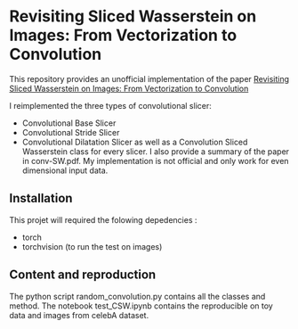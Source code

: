 # Revisiting Sliced Wasserstein on Images: From Vectorization to Convolution

This repository provides an unofficial implementation of the paper [Revisiting Sliced Wasserstein on Images: From Vectorization to Convolution](https://nhatptnk8912.github.io/Revisiting_Sliced_Wasserstein_Arxiv.pdf) 

I reimplemented the three types of convolutional slicer:
- Convolutional Base Slicer
- Convolutional Stride Slicer
- Convolutional Dilatation Slicer
as well as a Convolution Sliced Wasserstein class for every slicer. I also provide a summary of the paper in conv-SW.pdf. My implementation is not official and only work for even dimensional input data.

## Installation

This projet will required the folowing depedencies :
- torch
- torchvision (to run the test on images)

## Content and reproduction

The python script random_convolution.py contains all the classes and method. The notebook test_CSW.ipynb contains the reproducible on toy data and images from celebA dataset.

